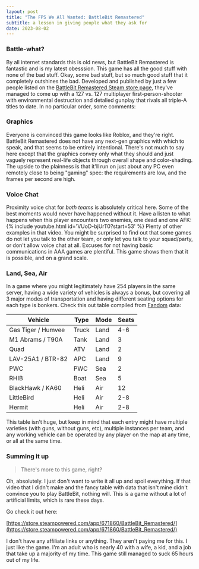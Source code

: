 ```yaml
---
layout: post
title: "The FPS We All Wanted: BattleBit Remastered"
subtitle: a lesson in giving people what they ask for
date: 2023-08-02
---
```


### Battle-what?

By all internet standards this is old news, but BattleBit Remastered is fantastic and is my latest obesssion. This game has all the good stuff with none of the bad stuff. Okay, some bad stuff, but so much good stuff that it completely outshines the bad. Developed and published by just a few people listed on the [BattleBit Remastered Steam store page](https://store.steampowered.com/app/671860/BattleBit_Remastered/), they've managed to come up with a 127 vs. 127 multiplayer first-person-shooter with environmental destruction and detalied gunplay that rivals all triple-A titles to date. In no particular order, some comments:

### Graphics

Everyone is convinced this game looks like Roblox, and they're right. BattleBit Remastered does not have any next-gen graphics with which to speak, and that seems to be entirely intentional. There's not much to say here except that the graphics convey only what they should and just vaguely represent real-life objects through overall shape and color-shading. The upside to the plainness is that it'll run on just about any PC even remotely close to being "gaming" spec: the requirements are low, and the frames per second are high.

### Voice Chat

Proximity voice chat for _both teams_ is absolutely critical here. Some of the best moments would never have happened without it. Have a listen to what happens when this player encounters two enemies, one dead and one AFK:
{% include youtube.html id='VUoD-bjUrT0?start=53' %}
Plenty of other examples in that video. You might be surprised to find out that some games do not let you talk to the other team, or only let you talk to your squad/party, or don't allow voice chat at all. Excuses for not having basic communications in AAA games are plentiful. This game shows them that it is possible, and on a grand scale.

### Land, Sea, Air

In a game where you might legitimately have 254 players in the same server, having a wide variety of vehicles is always a bonus, but covering all 3 major modes of transportation and having different seating options for each type is bonkers. Check this out table compiled from [Fandom](https://battlebit.fandom.com/wiki/Vehicles) data:

| Vehicle | Type | Mode | Seats |
|---------|------|------|-------|
| Gas Tiger / Humvee | Truck | Land | 4-6 |
| M1 Abrams / T90A | Tank | Land | 3 |
| Quad | ATV | Land | 2 |
| LAV-25A1 / BTR-82 | APC | Land | 9 |
| PWC | PWC | Sea | 2 |
| RHIB | Boat | Sea | 5 |
| BlackHawk / KA60 | Heli | Air | 12 |
| LittleBird | Heli | Air | 2-8 |
| Hermit | Heli | Air | 2-8 |

This table isn't huge, but keep in mind that each entry might have multiple varieties (with guns, without guns, etc), multiple instances per team, and any working vehicle can be operated by any player on the map at any time, or all at the same time.

### Summing it up

> There's more to this game, right?

Oh, absolutely. I just don't want to write it all up and spoil everything. If that video that I didn't make and the fancy table with data that isn't mine didn't convince you to play BattleBit, nothing will. This is a game without a lot of artificial limits, which is rare these days.

Go check it out here:

[https://store.steampowered.com/app/671860/BattleBit_Remastered/](https://store.steampowered.com/app/671860/BattleBit_Remastered/)

I don't have any affiliate links or anything. They aren't paying me for this. I just like the game. I'm an adult who is nearly 40 with a wife, a kid, and a job that take up a majority of my time. This game still managed to suck 65 hours out of my life.